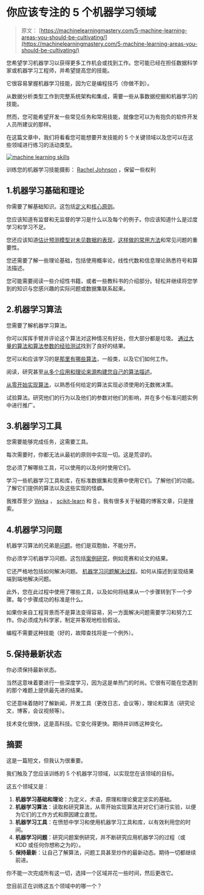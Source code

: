 # 你应该专注的 5 个机器学习领域

> 原文： [https://machinelearningmastery.com/5-machine-learning-areas-you-should-be-cultivating/](https://machinelearningmastery.com/5-machine-learning-areas-you-should-be-cultivating/)

您希望学习机器学习以获得更多工作机会或找到工作。您可能已经在担任数据科学家或机器学习工程师，并希望提高您的技能。

它很容易掌握机器学习技能，因为它是编程技巧（你做不到）。

从数据分析类型工作到完整系统架构和集成，需要一些从事数据挖掘和机器学习的技能。

然而，您可能希望开发一些常见任务和常用技能，就像您可以为有抱负的软件开发人员所建议的那样。

在这篇文章中，我们将看看您可能想要开发技能的 5 个关键领域以及您可以在这些领域进行练习的活动类型。

[![machine learning skills](img/41caf2696650fba58bae008a5552f909.jpg)](https://3qeqpr26caki16dnhd19sv6by6v-wpengine.netdna-ssl.com/wp-content/uploads/2014/10/machine-learning-skills.jpg)

训练您的机器学习技能摄影： [Rachel Johnson](http://www.flickr.com/photos/rachel-johnson/4298911131) ，保留一些权利

## 1.机器学习基础和理论

你需要了解基础知识。这包括[定义](http://machinelearningmastery.com/what-is-machine-learning/ "What is Machine Learning: A Tour of Authoritative Definitions and a Handy One-Liner You Can Use")和[核心原则](http://machinelearningmastery.com/data-learning-and-modeling/ "Data, Learning and Modeling")。

您应该知道有监督和无监督的学习是什么以及每个的例子。你应该知道什么是过度学习和学习不足。

您还应该知道[估计预测模型对未见数据的表现](http://machinelearningmastery.com/how-to-evaluate-machine-learning-algorithms/ "How to Evaluate Machine Learning Algorithms")，[这样做的常用方法](http://machinelearningmastery.com/how-to-choose-the-right-test-options-when-evaluating-machine-learning-algorithms/ "How To Choose The Right Test Options When Evaluating Machine Learning Algorithms")和常见问题的重要性。

您还需要了解一些理论基础，包括使用概率论，线性代数和信息理论熟悉符号和算法描述。

您可能需要阅读一些介绍性书籍，或者一些教科书的介绍部分。轻松并继续将您学到的知识与您感兴趣的实际问题或数据集联系起来。

## 2.机器学习算法

您需要了解机器学习算法。

你可以挥挥手臂并评论这个算法对这种情况有好处，但大部分都是垃圾。 [通过大量的算法和算法参数的经验测试](http://machinelearningmastery.com/a-data-driven-approach-to-machine-learning/ "A Data-Driven Approach to Machine Learning")找到了良好的结果。

您可以和应该学习的是[那里有哪些算法](http://machinelearningmastery.com/a-tour-of-machine-learning-algorithms/ "A Tour of Machine Learning Algorithms")，一般类，以及它们如何工作。

阅读，研究甚至[从多个应用和理论来源构建您自己的算法描述](http://machinelearningmastery.com/how-to-learn-a-machine-learning-algorithm/ "How to Learn a Machine Learning Algorithm")。

[从零开始实现算法](http://machinelearningmastery.com/tutorial-to-implement-k-nearest-neighbors-in-python-from-scratch/ "Tutorial To Implement K 最近邻 in Python From Scratch")，以熟悉任何给定的算法实现必须使用的无数微决策。

试验算法。研究他们的行为以及他们的参数对他们的影响，并在多个标准问题实例中进行推广。

## 3.机器学习工具

您需要能够完成任务，这需要工具。

每次需要时，你都无法从最初的原则中实现一切。这是荒谬的。

您必须了解哪些工具，可以使用的以及何时使用它们。

学习一些机器学习工具和库，在标准数据集和竞赛中使用它们。了解他们的功能。了解它们提供的算法以及这些实现的怪癖。

我推荐至少 [Weka](http://machinelearningmastery.com/how-to-run-your-first-classifier-in-weka/ "How to Run Your First Classifier in Weka") ， [scikit-learn](http://machinelearningmastery.com/a-gentle-introduction-to-scikit-learn-a-python-machine-learning-library/ "A Gentle Introduction to Scikit-Learn: A Python Machine Learning Library") 和 [R](http://machinelearningmastery.com/what-is-r/ "What is R") 。我有很多关于秘籍的博客文章，只是搜索。

## 4.机器学习问题

机器学习算法的兄弟是[问题](http://machinelearningmastery.com/practical-machine-learning-problems/ "Practical Machine Learning Problems")。他们是双胞胎，不能分开。

你必须学习机器学习问题。这包括[案例研究](http://machinelearningmastery.com/discover-the-methodology-and-mindset-of-a-kaggle-master-an-interview-with-diogo-ferreira/ "Discover the Methodology and Mindset of a Kaggle Master: An Interview with Diogo Ferreira")，例如竞赛和论文的结果。

它还严格地包括如何解决问题。 [机器学习问题解决过程](http://machinelearningmastery.com/process-for-working-through-machine-learning-problems/ "Process for working through Machine Learning Problems")。如何从描述到呈现结果端到端地解决问题。

此外，您在此过程中使用了哪些工具，以及如何将结果从一个步骤转到下一个步骤。每个步骤成功的标准是什么。

如果你来自工程背景而不是算法变得容易，另一方面解决问题需要学习和努力工作。你必须成为科学家，制定并客观地检验假设。

编程不需要这种技能（好的，故障查找将是一个例外）。

## 5.保持最新状态

你必须保持最新状态。

当然这意味着要进行一些深度学习，因为这是单热门的时尚。它很有可能在您遇到的那个难题上提供最先进的结果。

它还意味着随时了解新闻，开发工具（更改日志，会议等），理论和算法（研究论文，博客，会议视频等）。

技术变化很快，这是高科技。它变化得更快。期待并训练这种变化。

## 摘要

这是一篇短文，但我认为很重要。

我们触及了您应该训练的 5 个机器学习领域，以实现您在该领域的目标。

这五个领域又是：

1.  **机器学习基础和理论**：为定义，术语，原理和理论奠定坚实的基础。
2.  **机器学习算法**：读取和研究算法，从零开始实现算法并对它们进行实验，以便为它们的工作方式和原因建立直觉。
3.  **机器学习工具**：在愤怒中学习和使用机器学习工具和库，以有效利用您的时间。
4.  **机器学习问题**：研究问题案例研究，并不断研究应用机器学习的过程（或 KDD 或任何你想称之为的）。
5.  **保持最新**：让自己了解算法，问题工具甚至炒作的最新动态。期待一切都继续前进。

你不能一次完成所有这一切，选择一个区域并花一些时间，然后更改它。

您目前正在训练这五个领域中的哪一个？
